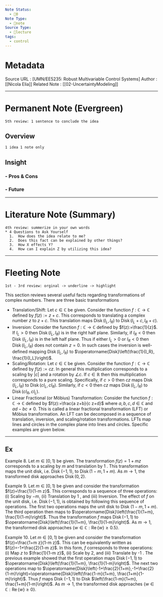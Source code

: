 ```yaml
---
Note Status:
  - 🌱0
Note Type:
  - 📄note
Source Type:
  - 🏫lecture
tags:
  - control
---
```

# Metadata
Source URL       : [UMN/EE5235: Robust Multivariable Control Systems]
Author              : [[Nicola Elia]]
Related Note     : [[02-UncertaintyModeling]]


---

# Permanent Note (Evergreen)
	5th review: 1 sentence to conclude the idea
## Overview
	1 idea 1 note only


## Insight
### - Pros & Cons


### - Future


---

# Literature Note (Summary)
	4th review: summerize in your own words
	* 4 Questions to Ask Yourself
	  1.  How does the idea relate to me?
	  2.  Does this fact can be explained by other things?
	  3.  How X effects Y?
	  4.  How can I explain Z by utilizing this idea?


---

# Fleeting Note 
	1st - 3rd review: orginal -> underline -> highlight

This section reviews several useful facts regarding transformations of complex numbers. There are three basic transformations
- Translation/Shift: Let $c \in \mathbb{C}$ be given. Consider the function $f: \mathbb{C} \rightarrow \mathbb{C}$ defined by $f(z):=z+c$. This corresponds to translating a complex number $z$ to $z+c$. This translation maps $\operatorname{Disk}\left(I_L, I_R\right)$ to $\operatorname{Disk}\left(I_L+c, I_R+c\right)$.
- Inversion: Consider the function $f: \mathbb{C} \rightarrow \mathbb{C}$ defined by $f(z):=\frac{1}{z}$. If $I_L>0$ then $\operatorname{Disk}\left(I_L, I_R\right)$ is in the right half plane. Similarly, if $I_R<0$ then Disk $\left(I_L, I_R\right)$ is in the left half plane. Thus if either $I_L>0$ or $I_R<0$ then $\operatorname{Disk}\left(I_L, I_R\right)$ does not contain $z=0$. In such cases the inversion is well-defined mapping $\operatorname{Disk}\left(I_L, I_R\right)$ to $\operatorname{Disk}\left(\frac{1}{I_R}, \frac{1}{I_L}\right)$.
- Scaling/Rotation: Let $c \in \mathbb{C}$ be given. Consider the function $f: \mathbb{C} \rightarrow \mathbb{C}$ defined by $f(z):=c z$. In general this multiplication corresponds to a scaling by $|c|$ and a rotation by $\angle c$. If $c \in \mathbb{R}$ then this multiplication corresponds to a pure scaling. Specifically, if $c>0$ then $c z$ maps $\operatorname{Disk}\left(I_L, I_R\right)$ to $\operatorname{Disk}\left(c I_L, c I_R\right)$. Similarly, if $c<0$ then $c z$ maps $\operatorname{Disk}\left(I_L, I_R\right)$ to $\operatorname{Disk}\left(c I_R, c I_L\right)$.
- Linear Fractional (or Möbius) Transformation: Consider the function $f: \mathbb{C} \rightarrow \mathbb{C}$ defined by $f(z):=\frac{a z+b}{c z+d}$ where $a, b, c, d \in \mathbb{C}$ and $a d-b c \neq 0$. This is called a linear fractional transformation (LFT) or Möbius transformation. An LFT can be decomposed in a sequence of translation, inversion, and scaling/rotation transformations. LFTs map lines and circles in the complex plane into lines and circles. Specific examples are given below.

---
## Ex
Example 8. Let $m \in[0,1)$ be given. The transformation $f(z)=1+m z$ corresponds to a scaling by $m$ and translation by 1 . This transformation maps the unit disk, i.e. Disk $(-1,1)$, to $\operatorname{Disk}(1-m, 1+m)$. As $m \rightarrow 1$, the transformed disk approaches $\operatorname{Disk}(0,2)$.

Example 9. Let $m \in[0,1)$ be given and consider the transformation $f(z)=\frac{1}{1-m z}$. This corresponds to a sequence of three operations: (i) Scaling by $-m$, (ii) Translation by 1 , and (iii) Inversion. The effect of $f$ on the unit disk, i.e. $\operatorname{Disk}(-1,1)$, is obtained by following this sequence of operations. The first two operations maps the unit disk to Disk $(1-m, 1+m)$. The third operation then maps to $\operatorname{Disk}\left(\frac{1}{1+m}, \frac{1}{1-m}\right)$. Thus the transformation $f$ maps $\operatorname{Disk}(-1,1)$ to $\operatorname{Disk}\left(\frac{1}{1+m}, \frac{1}{1-m}\right)$. As $m \rightarrow 1$, the transformed disk approaches $\{w \in \mathbb{C}: \operatorname{Re}\{w\} \geq 0.5\}$. 

Example 10. Let $m \in[0,1)$ be given and consider the transformation $f(z)=\frac{1+m z}{1-m z}$. This can be equivalently written as $f(z)=-1+\frac{2}{1-m z}$. In this form, $f$ corresponds to three operations:
(i) Map $z$ to $\frac{1}{1-m z}$, (ii) Scale by 2, and (iii) Translate by -1 . The previous example showed that the first operation maps $\operatorname{Disk}(-1,1)$ to $\operatorname{Disk}\left(\frac{1}{1+m}, \frac{1}{1-m}\right)$. The next two operations map to $\operatorname{Disk}\left(-1+\frac{2}{1+m},-1+\frac{2}{1-m}\right)=\operatorname{Disk}\left(\frac{1-m}{1+m}, \frac{1+m}{1-m}\right)$. Thus $f$ maps Disk $(-1,1)$ to Disk $\left(\frac{1-m}{1+m}, \frac{1+m}{1-m}\right)$. As $m \rightarrow 1$, the transformed disk approaches $\{w \in \mathbb{C}: \operatorname{Re}\{w\} \geq 0\}$.
